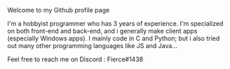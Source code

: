 Welcome to my Github profile page

I'm a hobbyist programmer who has 3 years of experience.
I'm specialized on both front-end and back-end, and i generally make client apps (especially Windows apps).
I mainly code in C and Python; but i also tried out many other programming languages like JS and Java...

Feel free to reach me on Discord : Fierce#1438
